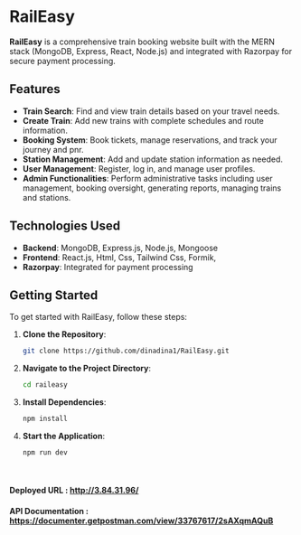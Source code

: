 # RailEasy

**RailEasy** is a comprehensive train booking website built with the MERN stack (MongoDB, Express, React, Node.js) and integrated with Razorpay for secure payment processing.

## Features

- **Train Search**: Find and view train details based on your travel needs.
- **Create Train**: Add new trains with complete schedules and route information.
- **Booking System**: Book tickets, manage reservations, and track your journey and pnr.
- **Station Management**: Add and update station information as needed.
- **User Management**: Register, log in, and manage user profiles.
- **Admin Functionalities**: Perform administrative tasks including user management, booking oversight, generating reports, managing trains and stations.

## Technologies Used

- **Backend**: MongoDB, Express.js, Node.js, Mongoose
- **Frontend**: React.js, Html, Css, Tailwind Css, Formik, 
- **Razorpay**: Integrated for payment processing

## Getting Started

To get started with RailEasy, follow these steps:

1. **Clone the Repository**:
    ```bash
    git clone https://github.com/dinadina1/RailEasy.git
    ```

2. **Navigate to the Project Directory**:
    ```bash
    cd raileasy
    ```

3. **Install Dependencies**:
    ```bash
    npm install
    ```

4. **Start the Application**:
    ```bash
    npm run dev
    ```

<br/>

#### Deployed URL : <a href="http://3.84.31.96/" target="_blank">http://3.84.31.96/</a>

#### API Documentation : https://documenter.getpostman.com/view/33767617/2sAXqmAQuB
